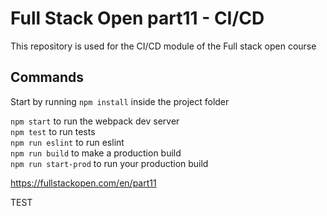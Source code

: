# Full Stack Open part11 - CI/CD

This repository is used for the CI/CD module of the Full stack open course

## Commands

Start by running `npm install` inside the project folder

`npm start` to run the webpack dev server  
`npm test` to run tests  
`npm run eslint` to run eslint  
`npm run build` to make a production build  
`npm run start-prod` to run your production build  

https://fullstackopen.com/en/part11

TEST